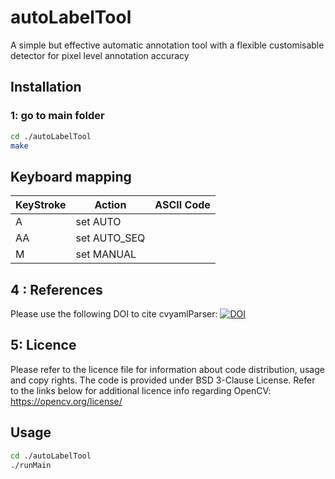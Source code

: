 # autoLabelTool
A simple but effective automatic annotation tool with a flexible customisable detector for pixel level annotation accuracy 

## Installation 

### 1: go to main folder

```bash
cd ./autoLabelTool
make 
```
## Keyboard mapping

| KeyStroke | Action       | ASCII Code |
|-----------|--------------|------------|
| A         | set AUTO     |            |
| AA        | set AUTO_SEQ |            |
| M         | set MANUAL   |            |

## 4 : References
Please use the following DOI to cite cvyamlParser: 
[![DOI](https://zenodo.org/badge/247701434.svg)](https://zenodo.org/badge/latestdoi/247701434)


## 5: Licence 
Please refer to the licence file for information about code distribution, usage and copy rights. The code is provided under BSD 3-Clause License. 
Refer to the links below for additional licence info regarding OpenCV:
https://opencv.org/license/

## Usage

```bash
cd ./autoLabelTool
./runMain 
```
<!---
### 2: Run benchmark on you own pc:
In folder benchmark a simple script is provided to run readcvYaml on your own data.
Simply choose the number of iterations with N parameter and run benchmarktest_cvYaml.m. The benchmark was performed for 5x[1000x3] double, 5x[2000x3] float, 5x[2000x3] int, and 5x[3000] double, 5x[6000] float and 5x[6000] int vectors. See test_data.yaml for the actual dataset.

Here the result of the benchmark test on linux Optiplex system. The sorting is slightly more expensive as expected but negligible for the current dataset.

Average t per iteration    |  Boxplot data
:-------------------------:|:-------------------------:
![](misc/time_data.png)    |  ![](misc/boxplot.png)

-->
